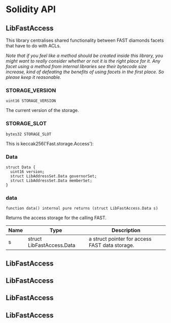 # Solidity API

## LibFastAccess

This library centralises shared functionality between FAST diamonds facets that have to do with ACLs.

_Note that if you feel like a method should be created inside this library, you might want to really consider
whether or not it is the right place for it. Any facet using a method from internal libraries see their bytecode
size increase, kind of defeating the benefits of using facets in the first place. So please keep it reasonable._

### STORAGE_VERSION

```solidity
uint16 STORAGE_VERSION
```

The current version of the storage.

### STORAGE_SLOT

```solidity
bytes32 STORAGE_SLOT
```

This is keccak256('Fast.storage.Access'):

### Data

```solidity
struct Data {
  uint16 version;
  struct LibAddressSet.Data governorSet;
  struct LibAddressSet.Data memberSet;
}
```

### data

```solidity
function data() internal pure returns (struct LibFastAccess.Data s)
```

Returns the access storage for the calling FAST.

| Name | Type | Description |
| ---- | ---- | ----------- |
| s | struct LibFastAccess.Data | a struct pointer for access FAST data storage. |

## LibFastAccess

## LibFastAccess

## LibFastAccess

## LibFastAccess

